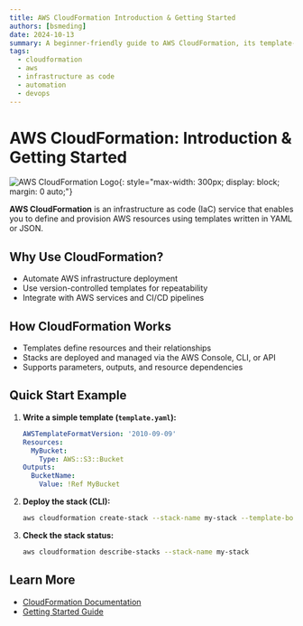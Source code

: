 ```yaml
---
title: AWS CloudFormation Introduction & Getting Started
authors: [bsmeding]
date: 2024-10-13
summary: A beginner-friendly guide to AWS CloudFormation, its template-driven IaC, and how to launch your first stack.
tags:
  - cloudformation
  - aws
  - infrastructure as code
  - automation
  - devops
---
```


# AWS CloudFormation: Introduction & Getting Started

![AWS CloudFormation Logo](https://d1.awsstatic.com/logos/aws-logo-lockups/poweredbyaws/PB_AWS_logo_RGB_stacked_REV_SQ.91cd4af40773cbfbd15577a3c2b8a346fe3e8fa2.png){: style="max-width: 300px; display: block; margin: 0 auto;"}

**AWS CloudFormation** is an infrastructure as code (IaC) service that enables you to define and provision AWS resources using templates written in YAML or JSON.
<!-- more -->

## Why Use CloudFormation?
- Automate AWS infrastructure deployment
- Use version-controlled templates for repeatability
- Integrate with AWS services and CI/CD pipelines

## How CloudFormation Works
- Templates define resources and their relationships
- Stacks are deployed and managed via the AWS Console, CLI, or API
- Supports parameters, outputs, and resource dependencies

## Quick Start Example
1. **Write a simple template (`template.yaml`):**
   ```yaml
   AWSTemplateFormatVersion: '2010-09-09'
   Resources:
     MyBucket:
       Type: AWS::S3::Bucket
   Outputs:
     BucketName:
       Value: !Ref MyBucket
   ```
2. **Deploy the stack (CLI):**
   ```bash
   aws cloudformation create-stack --stack-name my-stack --template-body file://template.yaml
   ```
3. **Check the stack status:**
   ```bash
   aws cloudformation describe-stacks --stack-name my-stack
   ```

## Learn More
- [CloudFormation Documentation](https://docs.aws.amazon.com/cloudformation/)
- [Getting Started Guide](https://docs.aws.amazon.com/AWSCloudFormation/latest/UserGuide/GettingStarted.Walkthrough.html) 